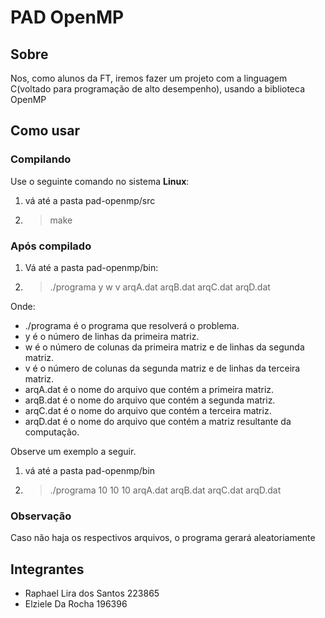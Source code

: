 # PAD OpenMP

## Sobre
Nos, como alunos da FT, iremos fazer um projeto com a linguagem C(voltado para programação de alto desempenho), usando a biblioteca OpenMP


## Como usar

### Compilando

Use o seguinte comando no sistema **Linux**:

1. vá até a pasta pad-openmp/src

2. > make
  
### Após compilado

1. Vá até a pasta pad-openmp/bin:

2. > ./programa y w v arqA.dat arqB.dat arqC.dat arqD.dat

Onde:
+ ./programa é o programa que resolverá o problema.
+ y é o número de linhas da primeira matriz.
+ w é o número de colunas da primeira matriz e de linhas da segunda matriz.
+ v é o número de colunas da segunda matriz e de linhas da terceira matriz.
+ arqA.dat é o nome do arquivo que contém a primeira matriz.
+ arqB.dat é o nome do arquivo que contém a segunda matriz.
+ arqC.dat é o nome do arquivo que contém a terceira matriz. 
+ arqD.dat é o nome do arquivo que contém a matriz resultante da computação.

Observe um exemplo a seguir.

1. vá até a pasta pad-openmp/bin

2. >  ./programa 10 10 10 arqA.dat arqB.dat arqC.dat arqD.dat

### Observação
Caso não haja os respectivos arquivos, o programa gerará aleatoriamente

## Integrantes
+ Raphael Lira dos Santos 223865
+ Elziele Da Rocha 196396
